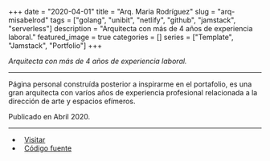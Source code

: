 +++ 
date = "2020-04-01"
title = "Arq. Maria Rodríguez"
slug = "arq-misabelrod"
tags = ["golang", "unibit", "netlify", "github", "jamstack", "serverless"]
description = "Arquitecta con más de 4 años de experiencia laboral."
featured_image = true
categories = []
series = ["Template", "Jamstack", "Portfolio"]
+++

<p>
<em>Arquitecta con más de 4 años de experiencia laboral.</em>
</p>
<hr>
<p>
    Página personal construída posterior a inspirarme en el portafolio, es una gran arquitecta con varíos años de experiencia profesional relacionada a la dirección de arte y espacios efímeros.
</p>
<p>Publicado en Abril 2020.</p>
<hr>
<ul>
	<li><i class="fa fa-terminal"></i>&nbsp; <a href="http://gestyy.com/etToax">Visitar</a></li>
	<li><i class="fa fa-download"></i>&nbsp; <a href="http://gestyy.com/etToam">Código fuente</a></li>
</ul>